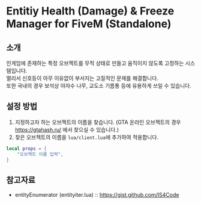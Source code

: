 # Entitiy Health (Damage) & Freeze Manager for FiveM (Standalone)

## 소개
인게임에 존재하는 특정 오브젝트를 무적 상태로 만들고 움직이지 않도록 고정하는 시스템입니다.<br/>
멀리서 신호등이 아무 이유없이 부서지는 고질적인 문제를 해결합니다.<br/>
또한 국내의 경우 보석상 야자수 나무, 교도소 기름통 등에 유용하게 쓰일 수 있습니다.

## 설정 방법
1. 지정하고자 하는 오브젝트의 이름을 찾습니다. (GTA 온라인 오브젝트의 경우 https://gtahash.ru/ 에서 찾으실 수 있습니다.)
2. 찾은 오브젝트의 이름을 `lua/client.lua`에 추가하여 적용합니다.

```lua
local props = {
	"오브젝트 이름 입력",
}
```

## 참고자료
- entityEnumerator (entityiter.lua) :: https://gist.github.com/IS4Code
